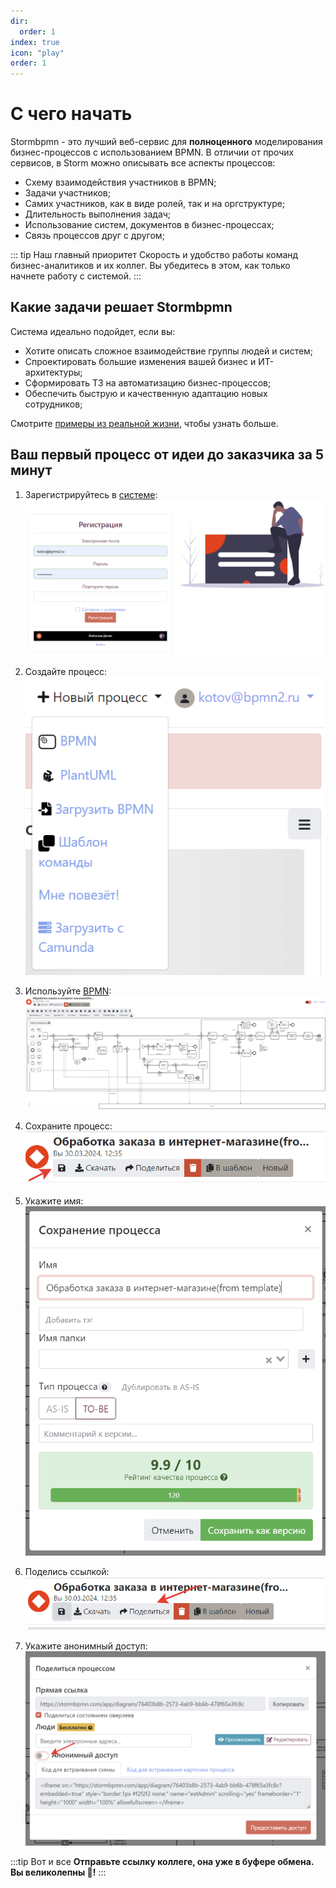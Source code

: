 ```yaml
---
dir:
  order: 1
index: true
icon: "play"
order: 1
---
```



# С чего начать

Stormbpmn  - это лучший веб-сервис для **полноценного** моделирования бизнес-процессов с использованием BPMN. В отличии от прочих сервисов, в Storm можно описывать все аспекты процессов:

- Cхему взаимодействия участников в BPMN;
- Задачи участников;
- Самих участников, как в виде ролей, так и на оргструктуре;
- Длительность выполнения задач;
- Использование систем, документов в бизнес-процессах;
- Связь процессов друг с другом;

::: tip Наш главный приоритет
Скорость и удобство работы команд бизнес-аналитиков и их коллег. Вы убедитесь в этом, как только начнете работу с системой.
:::

## Какие задачи решает Stormbpmn

Система идеально подойдет, если вы:
- Хотите описать сложное взаимодействие группы людей и систем;
- Спроектировать большие изменения вашей бизнес и ИТ-архитектуры;
- Сформировать ТЗ на автоматизацию бизнес-процессов;
- Обеспечить быструю и качественную адаптацию новых сотрудников;

Смотрите [примеры из реальной жизни](/real-life-scenarios/), чтобы узнать больше.



## Ваш первый процесс от идеи до заказчика за 5 минут

1. Зарегистрируйтесь в [системе](https://stormbpmn.com/app/signup):  
![image](sign-in.png)

2. Создайте процесс:  
![image](create-process.png)

3. Используйте [BPMN](./bpmn/):  
![image](model-process.png)

4. Сохраните процесс:  
![image](save-process.png)

4. Укажите имя:  
![image](enter-name.png)

5. Поделись ссылкой:  
![image](share-process.png)

6. Укажите анонимный доступ:  
![image](anon-share.png)

:::tip Вот и все
__Отправьте ссылку коллеге, она уже в буфере обмена. Вы великолепны :tada:!__
:::


